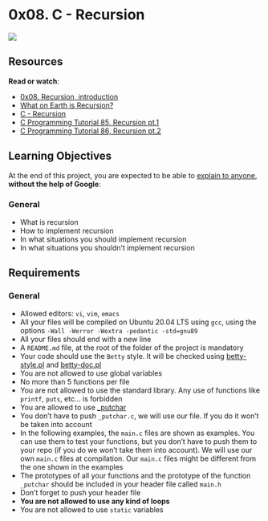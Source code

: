 <h1 class="gap">0x08. C - Recursion</h1><div class="gap" id="project-description">
<p><img src="https://s3.amazonaws.com/intranet-projects-files/holbertonschool-low_level_programming/219/a88.jpg"/></p>
<h2>Resources</h2>
<p><strong>Read or watch</strong>:</p>
<ul>
<li><a href="/rltoken/g3Ad0OyVWFDcLFUsTHREmw" target="_blank" title="0x08. Recursion, introduction">0x08. Recursion, introduction</a></li>
<li><a href="/rltoken/2EGCEPVnMI-2DHexDv_eog" target="_blank" title="What on Earth is Recursion?">What on Earth is Recursion?</a> </li>
<li><a href="/rltoken/hVLQFbmh7l9Fb6TKZpPHUg" target="_blank" title="C - Recursion">C - Recursion</a> </li>
<li><a href="/rltoken/MvRHIlpXvInQh0e6yegKkg" target="_blank" title="C Programming Tutorial 85, Recursion pt.1">C Programming Tutorial 85, Recursion pt.1</a> </li>
<li><a href="/rltoken/CYd7QYGpVE_TmfjRJwZOwg" target="_blank" title="C Programming Tutorial 86, Recursion pt.2">C Programming Tutorial 86, Recursion pt.2</a> </li>
</ul>
<h2>Learning Objectives</h2>
<p>At the end of this project, you are expected to be able to <a href="/rltoken/dWdyVgHXiLNJ0EvT0gW20Q" target="_blank" title="explain to anyone">explain to anyone</a>, <strong>without the help of Google</strong>:</p>
<h3>General</h3>
<ul>
<li>What is recursion</li>
<li>How to implement recursion</li>
<li>In what situations you should implement recursion</li>
<li>In what situations you shouldn’t implement recursion</li>
</ul>
<h2>Requirements</h2>
<h3>General</h3>
<ul>
<li>Allowed editors: <code>vi</code>, <code>vim</code>, <code>emacs</code></li>
<li>All your files will be compiled on Ubuntu 20.04 LTS using <code>gcc</code>, using the options <code>-Wall -Werror -Wextra -pedantic -std=gnu89</code></li>
<li>All your files should end with a new line</li>
<li>A <code>README.md</code> file, at the root of the folder of the project is mandatory</li>
<li>Your code should use the <code>Betty</code> style. It will be checked using <a href="https://github.com/holbertonschool/Betty/blob/master/betty-style.pl" target="_blank" title="betty-style.pl">betty-style.pl</a> and <a href="https://github.com/holbertonschool/Betty/blob/master/betty-doc.pl" target="_blank" title="betty-doc.pl">betty-doc.pl</a></li>
<li>You are not allowed to use global variables</li>
<li>No more than 5 functions per file</li>
<li>You are not allowed to use the standard library. Any use of functions like <code>printf</code>, <code>puts</code>, etc… is forbidden</li>
<li>You are allowed to use <a href="https://github.com/holbertonschool/_putchar.c/blob/master/_putchar.c" target="_blank" title="_putchar">_putchar</a></li>
<li>You don’t have to push <code>_putchar.c</code>, we will use our file. If you do it won’t be taken into account</li>
<li>In the following examples, the <code>main.c</code> files are shown as examples. You can use them to test your functions, but you don’t have to push them to your repo (if you do we won’t take them into account). We will use our own <code>main.c</code> files at compilation. Our <code>main.c</code> files might be different from the one shown in the examples</li>
<li>The prototypes of all your functions and the prototype of the function <code>_putchar</code> should be included in your header file called <code>main.h</code></li>
<li>Don’t forget to push your header file</li>
<li><strong>You are not allowed to use any kind of loops</strong></li>
<li>You are not allowed to use <code>static</code> variables</li>
</ul>
</div>